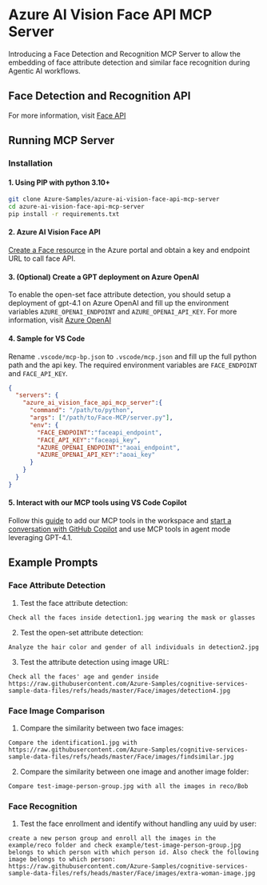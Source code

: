 # Azure AI Vision Face API MCP Server
Introducing a Face Detection and Recognition MCP Server to allow the embedding of face attribute detection and similar face recognition during Agentic AI workflows.


## Face Detection and Recognition API
For more information, visit [Face API](https://learn.microsoft.com/en-us/rest/api/face/operation-groups?view=rest-face-v1.2)

## Running MCP Server
### Installation
#### 1. Using PIP with python 3.10+
```bash
git clone Azure-Samples/azure-ai-vision-face-api-mcp-server
cd azure-ai-vision-face-api-mcp-server
pip install -r requirements.txt
```

#### 2. Azure AI Vision Face API
[Create a Face resource](https://portal.azure.com/#create/Microsoft.CognitiveServicesFace) in the Azure portal and obtain a key and endpoint URL to call face API.

#### 3. (Optional) Create a GPT deployment on Azure OpenAI
To enable the open-set face attribute detection, you should setup a deployment of gpt-4.1 on Azure OpenAI and fill up the environment variables `AZURE_OPENAI_ENDPOINT` and `AZURE_OPENAI_API_KEY`. For more information, visit [Azure OpenAI](https://learn.microsoft.com/en-us/azure/ai-foundry/openai/overview)

#### 4. Sample for VS Code
Rename `.vscode/mcp-bp.json` to `.vscode/mcp.json` and fill up the full python path and the api key. The required environment variables are `FACE_ENDPOINT` and `FACE_API_KEY`.
```json
{
  "servers": {
    "azure_ai_vision_face_api_mcp_server":{
      "command": "/path/to/python",
      "args": ["/path/to/Face-MCP/server.py"],
      "env": {
        "FACE_ENDPOINT":"faceapi_endpoint",
        "FACE_API_KEY":"faceapi_key",
        "AZURE_OPENAI_ENDPOINT":"aoai_endpoint",
        "AZURE_OPENAI_API_KEY":"aoai_key"
      }
    }
  }
}
```

#### 5. Interact with our MCP tools using VS Code Copilot
Follow this [guide](https://code.visualstudio.com/docs/copilot/chat/mcp-servers#_add-an-mcp-server) to add our MCP tools in the workspace and [start a conversation with GitHub Copilot](https://code.visualstudio.com/docs/copilot/chat/mcp-servers#_use-mcp-tools-in-agent-mode) and use MCP tools in agent mode leveraging GPT-4.1.

## Example Prompts
### Face Attribute Detection
1. Test the face attribute detection:
```
Check all the faces inside detection1.jpg wearing the mask or glasses
```

2. Test the open-set attribute detection:
```
Analyze the hair color and gender of all individuals in detection2.jpg
```

3. Test the attribute detection using image URL:
```
Check all the faces' age and gender inside https://raw.githubusercontent.com/Azure-Samples/cognitive-services-sample-data-files/refs/heads/master/Face/images/detection4.jpg
```

### Face Image Comparison
1. Compare the similarity between two face images:
```
Compare the identification1.jpg with https://raw.githubusercontent.com/Azure-Samples/cognitive-services-sample-data-files/refs/heads/master/Face/images/findsimilar.jpg
```

2. Compare the similarity between one image and another image folder:
```
Compare test-image-person-group.jpg with all the images in reco/Bob
```

### Face Recognition
1. Test the face enrollment and identify without handling any uuid by user:
```
create a new person group and enroll all the images in the example/reco folder and check example/test-image-person-group.jpg belongs to which person with which person id. Also check the following image belongs to which person: https://raw.githubusercontent.com/Azure-Samples/cognitive-services-sample-data-files/refs/heads/master/Face/images/extra-woman-image.jpg
```